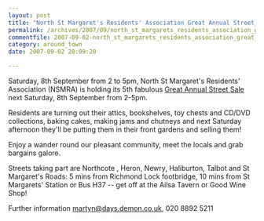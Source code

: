 ```yaml
---
layout: post
title: "North St Margaret's Residents' Association Great Annual Street Sale"
permalink: /archives/2007/09/north_st_margarets_residents_association_great_ann.html
commentfile: 2007-09-02-north_st_margarets_residents_association_great_ann
category: around_town
date: 2007-09-02 20:09:20

---
```


Saturday, 8th September from 2 to 5pm, North St Margaret's Residents' Association (NSMRA) is holding its 5th fabulous [Great Annual Street Sale](/event/fair/200705141679) next Saturday, 8th September from 2-5pm.

Residents are turning out their attics, bookshelves, toy chests and CD/DVD collections, baking cakes, making jams and chutneys and next Saturday afternoon they'll be putting them in their front gardens and selling them!

Enjoy a wander round our pleasant community, meet the locals and grab bargains galore.

Streets taking part are Northcote , Heron, Newry, Haliburton, Talbot and St Margaret's Roads: 5 mins from Richmond Lock footbridge, 10 mins from St Margarets' Station or Bus H37 -- get off at the Ailsa Tavern or Good Wine Shop!

Further information <martyn@days.demon.co.uk>, 020 8892 5211
